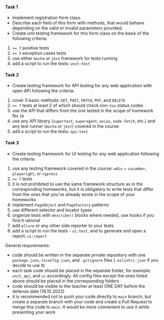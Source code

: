 #### Task 1

- Implement registration form class.
- Describe each field of this form with methods, that would behave depending on the valid or invalid parameters provided.
- Create unit testing framework for this form class on the basis of the following criteria:

1. `>= 7` positive tests
2. `>= 3` exception cases tests
3. use either `mocha` or `jest` framework for tests running
4. add a script to run the tests: `unit:test`

#### Task 2

- Create testing framework for API testing for any web application with open API following the criteria:

1. cover 5 basic methods: `GET`, `POST`, `PATCH`, `PUT`, and `DELETE`
2. `>= 7` tests at least 2 of which should check non-`2xx` status codes
3. use the API that differs from the one tested in the scope of homework No `18`
4. use any API library (`supertest`, `superagent`, `axios`, `node-fetch`, etc.) and any test runner (`mocha` or `jest`) covered in the course
5. add a script to run the tests: `api:test`

#### Task 3

- Create testing framework for UI testing for any web application following the criteria:

1. use any testing framework covered in the course: `wdio` + `cucumber`, `playwright`, or `cypress`
2. `>= 7` tests
3. it is not prohibited to use the same framework structure as in the corresponding homeworks, but it is obligatory to write tests that differ from the ones that you've already wrote in the scope of your homeworks
4. implement `PageObject` and `PageFactory` patterns
5. use different selector and locator types
6. organize tests with `describe()` blocks where needed, use hooks if you find it rational
7. add `allure` or any other side reporter to your tests
8. add a script to run the tests - `ui:test`, and to generate and open a report: `ui:report`

General requirements:

- code should be written in the separate private repository with one `package.json`, `tsconfig.json`, and `.gitignore` files (`.eslintrc.json` if you decide to use it)
- each task code should be placed in the separate folder, for example: `unit`, `api`, and `ui` accordingly. All config files except the ones listed above should be placed in the corresponding folders
- code should be visible to the teacher at least ONE DAY before the defense date (18.10.2022)
- it is recommended not to push your code directly to `main` branch, but create a separate branch with your code and create a Pull Request to merge this code to `main`. It would be more convenient to use it while presenting your work
